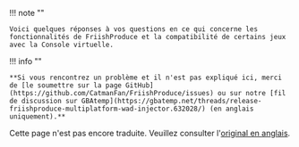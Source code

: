!!! note ""
	
	Voici quelques réponses à vos questions en ce qui concerne les fonctionnalités de FriishProduce et la compatibilité de certains jeux avec la Console virtuelle.
	
!!! info ""
	
	**Si vous rencontrez un problème et il n'est pas expliqué ici, merci de [le soumettre sur la page GitHub](https://github.com/CatmanFan/FriishProduce/issues) ou sur notre [fil de discussion sur GBAtemp](https://gbatemp.net/threads/release-friishproduce-multiplatform-wad-injector.632028/) (en anglais uniquement).**

Cette page n'est pas encore traduite. Veuillez consulter l'[original en anglais](/FriishProduce/faq).